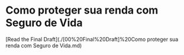 # Como proteger sua renda com Seguro de Vida

[Read the Final Draft](./[00%20Final%20Draft]%20Como proteger sua renda com Seguro de Vida.md)
